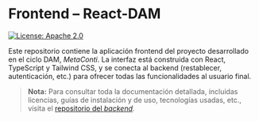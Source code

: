 # Frontend – React-DAM

[![License: Apache 2.0](https://img.shields.io/badge/License-Apache%202.0-blue.svg)](https://opensource.org/licenses/Apache-2.0)

Este repositorio contiene la aplicación frontend del proyecto desarrollado en el ciclo DAM, _MetaConti_. La interfaz está construida con React, TypeScript y Tailwind CSS, y se conecta al backend (restablecer, autenticación, etc.) para ofrecer todas las funcionalidades al usuario final.

> **Nota:** Para consultar toda la documentación detallada, incluidas licencias, guías de instalación y de uso, tecnologías usadas, etc., visita el [repositorio del _backend_](https://github.com/pablo-rey-r03/proyecto-dam).
